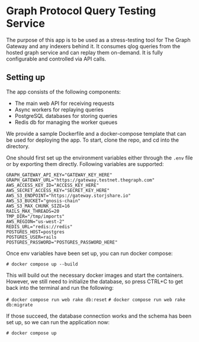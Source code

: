 # Graph Protocol Query Testing Service
The purpose of this app is to be used as a stress-testing tool for The Graph Gateway and any indexers behind it. It consumes qlog queries from the hosted graph service and can replay them on-demand. It is fully configurable and controlled via API calls.

## Setting up

The app consists of the following components:
 - The main web API for receiving requests
 - Async workers for replaying queries
 - PostgreSQL databases for storing queries
 - Redis db for managing the worker queues

We provide a sample Dockerfile and a docker-compose template that can be used for deploying the app. To start, clone the repo, and cd into the directory.

One should first set up the environment variables either through the `.env` file or by exporting them directly. Following variables are supported:

```
GRAPH_GATEWAY_API_KEY="GATEWAY_KEY_HERE"
GRAPH_GATEWAY_URL="https://gateway.testnet.thegraph.com"
AWS_ACCESS_KEY_ID="ACCESS_KEY_HERE"
AWS_SECRET_ACCESS_KEY="SECRET_KEY_HERE"
AWS_S3_ENDPOINT="https://gateway.storjshare.io"
AWS_S3_BUCKET="gnosis-chain"
AWS_S3_MAX_CHUNK_SIZE=16
RAILS_MAX_THREADS=20
TMP_DIR="/tmp/imports"
AWS_REGION="us-west-2"
REDIS_URL="redis://redis"
POSTGRES_HOST=postgres
POSTGRES_USER=rails
POSTGRES_PASSWORD="POSTGRES_PASSWORD_HERE"
```

Once env variables have been set up, you can run docker compose:

`# docker compose up --build`

This will build out the necessary docker images and start the containers. However, we still need to initialize the database, so press CTRL+C to get back into the terminal and run the following:

`# docker compose run web rake db:reset`
`# docker compose run web rake db:migrate`

If those succeed, the database connection works and the schema has been set up, so we can run the application now:

`# docker compose up`
